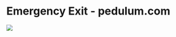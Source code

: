 <!--
id: 200793411
link: http://tumblr.atmos.org/post/200793411/emergency-exit-pedulum-com
slug: emergency-exit-pedulum-com
date: Wed Sep 30 2009 01:32:31 GMT-0700 (PDT)
publish: 2009-09-030
tags: 
title:  Emergency Exit - pedulum.com
-->


 Emergency Exit - pedulum.com
=============================

![](http://www.tumblr.com/photo/1280/atmos/200793411/1/tumblr_kqrzq7vkyN1qz4sng)

